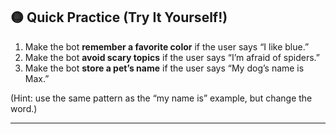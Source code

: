 ## 🟡 Quick Practice (Try It Yourself!)

1. Make the bot **remember a favorite color** if the user says “I like blue.”
2. Make the bot **avoid scary topics** if the user says “I’m afraid of spiders.”
3. Make the bot **store a pet’s name** if the user says “My dog’s name is Max.”

(Hint: use the same pattern as the “my name is” example, but change the word.)

---
